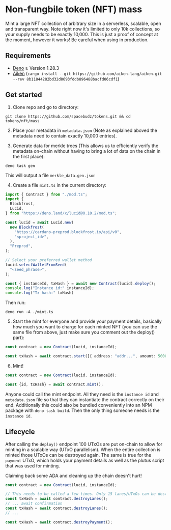 # Non-fungbile token (NFT) mass

Mint a large NFT collection of arbitrary size in a serverless, scalable, open and transparent way. Note right now it's limited to only 10k collections, so your supply needs to be exactly 10,000.
This is just a proof of concept at the moment, however it works! Be careful when using in production.

## Requirements

- [Deno](https://deno.land/) $\ge$ Version 1.28.3
- [Aiken](https://github.com/aiken-lang/aiken.git) (`cargo install --git https://github.com/aiken-lang/aiken.git --rev 8b11844282bd32d0693fddb896488bacfd06cdf1`)

## Get started

1. Clone repo and go to directory:
```
git clone https://github.com/spacebudz/tokens.git && cd tokens/nft/mass
```

2. Place your metadata in `metadata.json` (Note as explained aboved the metadata need to contain exactly 10,000 entries).

3. Generate data for merkle trees (This allows us to efficiently verify the metadata on-chain without having to bring a lot of data on the chain in the first place):
```
deno task gen
```
This will output a file `merkle_data.gen.json`

4. Create a file `mint.ts` in the current directory:

```ts
import { Contract } from "./mod.ts";
import {
  Blockfrost,
  Lucid,
} from "https://deno.land/x/lucid@0.10.2/mod.ts";

const lucid = await Lucid.new(
  new Blockfrost(
    "https://cardano-preprod.blockfrost.io/api/v0",
    "<project_id>",
  ),
  "Preprod",
);

// Select your preferred wallet method
lucid.selectWalletFromSeed(
  "<seed_phrase>",
);

const { instanceId, txHash } = await new Contract(lucid).deploy();
console.log("Instance id:" instanceId);
console.log("Tx hash:" txHash)
```
Then run:
```
deno run -A ./mint.ts
```

5. Start the mint for everyone and provide your payment details, basically how much you want to charge for each minted NFT (you can use the same file from above, just make sure you comment out the deploy() part):

```ts
const contract = new Contract(lucid, instanceId);

const txHash = await contract.start([{ address: "addr...", amount: 50000000n }]);
```

6. Mint!
```ts
const contract = new Contract(lucid, instanceId);

const {id, txHash} = await contract.mint();
```
Anyone could call the mint endpoint. All they need is the `instance id` and `metadata.json` file so that they can instantiate the contract correctly on their end.
Additionally this could also be bundled conveniently into an NPM package with `deno task build`. Then the only thing someone needs is the `instance id`.

## Lifecycle

After calling the `deploy()` endpoint 100 UTxOs are put on-chain to allow for minting in a scalable way (UTxO parallelism). When the entire collection is minted those UTxOs can be destroyed again.
The same is true for the `payment` UTxO, which holds your payment details as well as the plutus script that was used for minting.

Claiming back some ADA and cleaning up the chain doesn't hurt!

```ts
const contract = new Contract(lucid, instanceId);

// This needs to be called a few times. Only 15 lanes/UTxOs can be destroyed per tx.
const txHash = await contract.destroyLanes();
// ... await confirmation
const txHash = await contract.destroyLanes();
// ...

const txHash = await contract.destroyPayment();
```